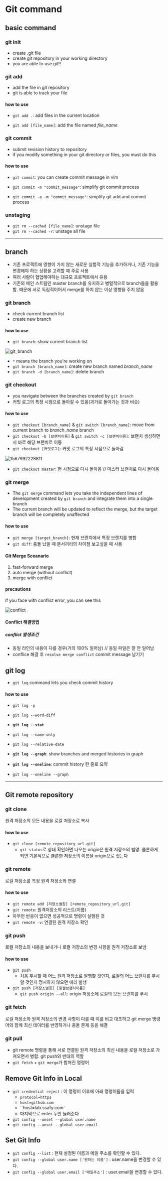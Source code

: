 # Git command

## basic command

### git init

* create .git file
* create git repository in your working directory
* you are able to use git!!

### git add

* add the file in git repository
* git is able to track your file

#### how to use

* `git add .`: add files in the current location

* `git add [file_name]`: add the file named *file_name*

### git commit

* submit revision history to repository
* if you modify something in your git directory or files, you must do this

#### how to use

* `git commit`: you can create commit message in vim

* `git commit -m "commit_message"`: simplify  git commit process

* `git commit -a -m "commit_message"`: simplify git add and commit process

### unstaging

* `git rm --cached [file_name]`: unstage file
* `git rm --cached -r`: unstage all file

---



## branch

* 기존 프로젝트에 영향이 가지 않는 새로운 실험적 기능을 추가하거나, 기존 기능을 변경해야 하는 상황을 고려할 때 주로 사용
* 여러 사람이 협업해야하는 대규모 프로젝트에서 유용
* 기존의 메인 스트림인 master branch를 유지하고 병렬적으로 branch들을 활용함. 때문에 서로 독립적이어서 merge를 하지 않는 이상 영향을 주지 않음

### git branch

* check current branch list
* create new branch

#### how to use

* `git branch`: show current branch list

![git_branch](assets/gitbranch.png)

* `*` means the branch you're working on
* `git branch [branch_name]`: create new branch named *branch_name*
* `git branch -d [branch_name]`: delete branch

### git checkout

* you navigate between the branches created by `git branch`
* 커밋 로그의 특정 시점으로 돌아갈 수 있음(과거로 돌아가는 것과 비슷)

#### how to use

* `git checkout [branch_name]` & `git switch [branch_name]`: move from current branch to *branch_name* branch
* `git checkout -b [브랜치이름]` & `git switch -c [브랜치이름]`:  브랜치 생성하면서 바로 해당 브랜치로 이동
* `git checkout [커밋로그]`: 커밋 로그의 특정 시점으로 돌아감

![1567992228811](assets/1567992228811.png)

* `git checkout master`: 현 시점으로 다시 돌아옴 // 마스터 브랜치로 다시 돌아옴

### git merge

* The `git merge` command lets you take the independent lines of development created by `git branch` and integrate them into a single branch
* The current branch will be updated to reflect the merge, but the target branch will be completely unaffected

#### how to use

* `git merge [target_branch]`: 현재 브랜치에서 특정 브랜치를 병합
* `git diff`: 충돌 났을 때 문서끼리의 차이점 보고싶을 때 사용

#### Git Merge Sceanario

1. fast-forward merge
2. auto merge (without conflict)
3. merge with conflict

#### precautions

if you face with conflict error, you can see this

![conflict](assets/conflict.png)

#### Conflict 해결방법

##### conflict 발생조건

* 동일 라인의 내용이 다를 경우(거의 100% 일어남) // 동일 파일은 잘 안 일어남
* conflice 해결 후 `resolve merge conflict` commit message 남기기

## git log

* `git log` command lets you check commit history

#### how to use

* `git log -p`

* `git log --word-diff`

* **`git log --stat`**

* `git log --name-only`

* `git log --relative-date`

* **`git log --graph`**: show branches and merged histories in graph

* **`git log --oneline`**: commit history 한 줄로 요약
* `git log --oneline --graph`

---



## Git remote repository

### git clone

원격 저장소의 모든 내용을 로컬 저장소로 복사

#### how to use

* `git clone [remote_repository_url.git]`
  * `git status`로 상태 확인하면 나오는 origin은 원격 저장소의 별명. 클론하게 되면 기본적으로 클론한 저장소의 이름을 origin으로 짓는다

### git remote

로컬 저장소를 특정 원격 저장소와 연결

#### how to use

* `git remote add [저장소별칭] [remote_repository_url.git]`
* `git remote`: 원격저장소의 리스트(이름)
* 아무런 반응이 없으면 성공적으로 명령이 실행된 것
* `git remote -v`: 연결된 원격 저장소  확인

### git push

로컬 저장소의 내용을 보내거나 로컬 저장소의 변경 사항을 원격 저장소로 보냄

#### how to use

* `git push`
  * 처음 푸시할 때 어느 원격 저장소로 발행할 것인지, 로컬의 어느 브랜치를 푸시할 것인지 명시하지 않으면 에러 발생
* `git push [저장소별칭] [로컬브랜치이름]`
  * `git push origin --all`: origin 저장소에 로컬의 모든 브랜치를 푸시

### git fetch

로컬 저장소와 원격 저장소의 변경 사항이 다를 때 이를 비교 대조하고 git merge 명령어와 함께 최신 데이터를 반영하거나 충돌 문제 등을 해결

### git pull

* git remote 명령을 통해 서로 연결된 원격 저장소의 최신 내용을 로컬 저장소로 가져오면서 병합. git push와 반대의 역할
* `git fetch` + `git merge`가 합쳐진 명령어



## Remove Git Info in Local

* `git credential reject` : 이 명령어 이후에 아래 명령어들을 입력
  * `protocol=https`
  * `host=github.com`
  * ``host=lab.ssafy.com`
  * 마지막으로 enter 두번 눌러준다
* `git config --unset --global user.name`
* `git config --unset --global user.email`

## Set Git Info

- `git config --list` : 현재 설정된 이름과 메일 주소를 확인할 수 있다.
- `git config --global user.name ['원하는 이름']` : user.name을 변경할 수 있다.
- `git config --global user.email ['메일주소']` : user.email을 변경할 수 있다.